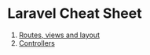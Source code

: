 # Laravel Cheat Sheet

1. [Routes, views and layout](./0002-routes-views.md)
2. [Controllers](./0004-controllers.md)